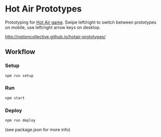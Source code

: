 # Hot Air Prototypes

Prototyping for [Hot Air game](http://hotairgame.com). Swipe left/right to switch between prototypes on mobile, use left/right arrow keys on desktop.

http://notioncollective.github.io/hotair-prototypes/

## Workflow

### Setup

```bash
npm run setup
```

### Run

```bash
npm start
```

### Deploy

```bash
npm run deploy
```

(see package.json for more info)